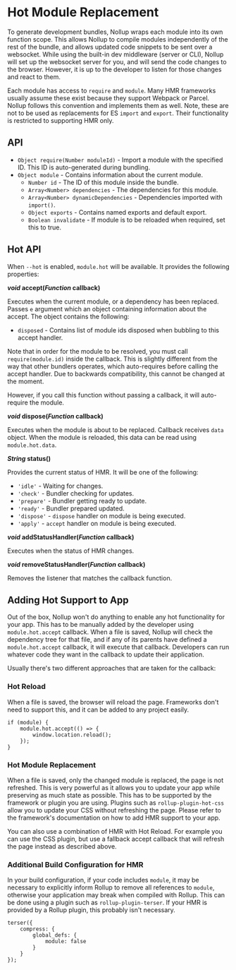 # Hot Module Replacement

To generate development bundles, Nollup wraps each module into its own function scope. This allows Nollup to compile modules independently of the rest of the bundle, and allows updated code snippets to be sent over a websocket. While using the built-in dev middleware (server or CLI), Nollup will set up the websocket server for you, and will send the code changes to the browser. However, it is up to the developer to listen for those changes and react to them.

Each module has access to ```require``` and ```module```. Many HMR frameworks usually assume these exist because they support Webpack or Parcel. Nollup follows this convention and implements them as well. Note, these are not to be used as replacements for ES ```import``` and ```export```. Their functionality is restricted to supporting HMR only.

## API

* ```Object require(Number moduleId)``` - Import a module with the specified ID. This ID is auto-generated during bundling.
* ```Object module``` - Contains information about the current module.
    * ```Number id``` - The ID of this module inside the bundle.
    * ```Array<Number> dependencies``` - The dependencies for this module.
    * ```Array<Number> dynamicDependencies``` - Dependencies imported with ```import()```.
    * ```Object exports``` - Contains named exports and default export.
    * ```Boolean invalidate``` - If module is to be reloaded when required, set this to true.

## Hot API

When ```--hot``` is enabled, ```module.hot``` will be available. It provides the following properties:

***void* accept(*Function* callback)**

Executes when the current module, or a dependency has been replaced.
Passes ```e``` argument which an object containing information about the accept.
The object contains the following:

* ```disposed``` - Contains list of module ids disposed when bubbling to this accept handler.

Note that in order for the module to be resolved, you must call ```require(module.id)``` inside the callback.
This is slightly different from the way that other bundlers operates, which auto-requires before calling the accept handler.
Due to backwards compatibility, this cannot be changed at the moment.

However, if you call this function without passing a callback, it will auto-require the module.

***void* dispose(*Function* callback)**

Executes when the module is about to be replaced.
Callback receives ```data``` object. When the module is reloaded,
this data can be read using ```module.hot.data```.

***String* status()**

Provides the current status of HMR. It will be one of the following:

* ```'idle'``` - Waiting for changes.
* ```'check'``` - Bundler checking for updates.
* ```'prepare'``` - Bundler getting ready to update.
* ```'ready'``` - Bundler prepared updated.
* ```'dispose'``` - ```dispose``` handler on module is being executed.
* ```'apply'``` - ```accept``` handler on module is being executed.

***void* addStatusHandler(*Function* callback)**

Executes when the status of HMR changes.

***void* removeStatusHandler(*Function* callback)**

Removes the listener that matches the callback function.

## Adding Hot Support to App

Out of the box, Nollup won't do anything to enable any hot functionality for your app.
This has to be manually added by the developer using ```module.hot.accept``` callback.
When a file is saved, Nollup will check the dependency tree for that file, and if any of its parents have defined a ```module.hot.accept``` callback, it will execute that callback. Developers can run whatever code they want in the callback to update their application.

Usually there's two different approaches that are taken for the callback: 

### Hot Reload

When a file is saved, the browser will reload the page. Frameworks don't need to support this, and it can be added to any project easily.

```
if (module) {
    module.hot.accept(() => {
        window.location.reload();
    });
}
```

### Hot Module Replacement

When a file is saved, only the changed module is replaced, the page is not refreshed. This is very powerful as it allows you to update your app while preserving as much state as possible. This has to be supported by the framework or plugin you are using. Plugins such as ```rollup-plugin-hot-css``` allow you to update your CSS without refreshing the page. Please refer to the framework's documentation on how to add HMR support to your app.

You can also use a combination of HMR with Hot Reload. For example you can use the CSS plugin, but use a fallback accept callback that will refresh the page instead as described above.

### Additional Build Configuration for HMR

In your build configuration, if your code includes ```module```, it may be necessary to explicitly inform Rollup to remove all references to ```module```, otherwise your application may break when compiled with Rollup. This can be done using a plugin such as ```rollup-plugin-terser```. If your HMR is provided by a Rollup plugin, this probably isn't necessary.

```
terser({
    compress: {
        global_defs: {
            module: false
        }
    }
});
```